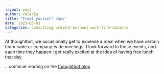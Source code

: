 ```yaml
---
layout: post
author: Valeria
title: "Treat yourself days"
date: 2023-03-01
categories: consulting prevent-burnout work-life-balance
---
```


At thoughtbot, we occasionally get to expense a meal when we have certain team-wide or company-wide meetings.
I look forward to these events, and each time they happen I get really excited at the idea of having free lunch that day.

...continue reading on the [thoughtbot blog](https://thoughtbot.com/blog/treat-yourself-days)
